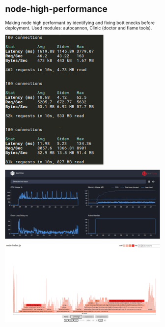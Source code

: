 # node-high-performance
Making node high performant by identifying and fixing bottlenecks before deployment. Used modules: autocannon, Clinic (doctor and flame tools).

![alt text](screenshots/performance_profiles.png "1.Initial performance. 2.Performance gained with bug fixes. 3.Optimized performance.")

![alt text](screenshots/doctor_report.png "final health report")

![alt text](screenshots/flame_report.png "final flamegraph of function calls in the event loop")